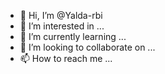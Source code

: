 - 👋 Hi, I’m @Yalda-rbi
- 👀 I’m interested in ...
- 🌱 I’m currently learning ...
- 💞️ I’m looking to collaborate on ...
- 📫 How to reach me ...

<!---
Yalda-rbi/Yalda-rbi is a ✨ special ✨ repository because its `README.md` (this file) appears on your GitHub profile.
You can click the Preview link to take a look at your changes.
--->
